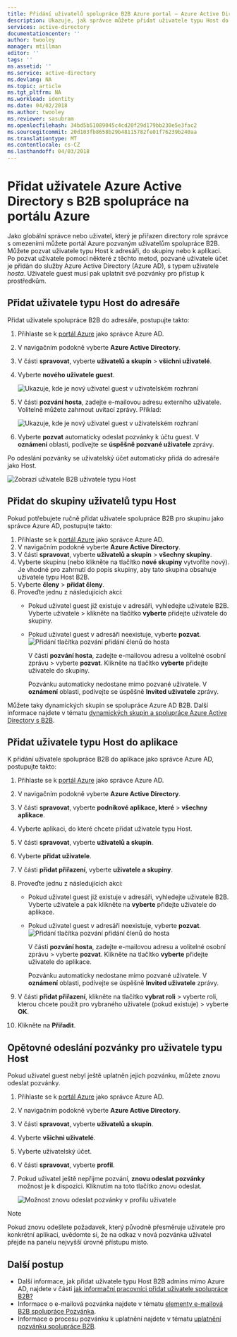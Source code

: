 ```yaml
---
title: Přidání uživatelů spolupráce B2B Azure portal – Azure Active Directory | Microsoft Docs
description: Ukazuje, jak správce můžete přidat uživatele typu Host do svého adresáře z partnerské organizace pomocí spolupráce B2B Azure Active Directory (Azure AD).
services: active-directory
documentationcenter: ''
author: twooley
manager: mtillman
editor: ''
tags: ''
ms.assetid: ''
ms.service: active-directory
ms.devlang: NA
ms.topic: article
ms.tgt_pltfrm: NA
ms.workload: identity
ms.date: 04/02/2018
ms.author: twooley
ms.reviewer: sasubram
ms.openlocfilehash: 34bd5b51089045c4cd20f29d179bb230e5e3fac2
ms.sourcegitcommit: 20d103fb8658b29b48115782fe01f76239b240aa
ms.translationtype: MT
ms.contentlocale: cs-CZ
ms.lasthandoff: 04/03/2018
---
```

# <a name="add-azure-active-directory-b2b-collaboration-users-in-the-azure-portal"></a>Přidat uživatele Azure Active Directory s B2B spolupráce na portálu Azure

Jako globální správce nebo uživatel, který je přiřazen directory role správce s omezeními můžete portál Azure pozvaným uživatelům spolupráce B2B. Můžete pozvat uživatele typu Host k adresáři, do skupiny nebo k aplikaci. Po pozvat uživatele pomocí některé z těchto metod, pozvané uživatele účet je přidán do služby Azure Active Directory (Azure AD), s typem uživatele *hosta*. Uživatele guest musí pak uplatnit své pozvánky pro přístup k prostředkům.

## <a name="add-guest-users-to-the-directory"></a>Přidat uživatele typu Host do adresáře

Přidat uživatele spolupráce B2B do adresáře, postupujte takto:

1. Přihlaste se k [portál Azure](https://portal.azure.com) jako správce Azure AD.
2. V navigačním podokně vyberte **Azure Active Directory**.
3. V části **spravovat**, vyberte **uživatelů a skupin** > **všichni uživatelé**.
4. Vyberte **nového uživatele guest**.

   ![Ukazuje, kde je nový uživatel guest v uživatelském rozhraní](./media/active-directory-b2b-admin-add-users/NewGuestUser-Directory.png) 
 
7. V části **pozvání hosta**, zadejte e-mailovou adresu externího uživatele. Volitelně můžete zahrnout uvítací zprávy. Příklad:

   ![Ukazuje, kde je nový uživatel guest v uživatelském rozhraní](./media/active-directory-b2b-admin-add-users/InviteGuest.png) 

8. Vyberte **pozvat** automaticky odeslat pozvánky k účtu guest. V **oznámení** oblasti, podívejte se **úspěšně pozvané uživatele** zprávy. 
 
Po odeslání pozvánky se uživatelský účet automaticky přidá do adresáře jako Host.


![Zobrazí uživatele B2B uživatele typu Host](./media/active-directory-b2b-admin-add-users/GuestUserType.png)  

## <a name="add-guest-users-to-a-group"></a>Přidat do skupiny uživatelů typu Host
Pokud potřebujete ručně přidat uživatele spolupráce B2B pro skupinu jako správce Azure AD, postupujte takto:

1. Přihlaste se k [portál Azure](https://portal.azure.com) jako správce Azure AD.
2. V navigačním podokně vyberte **Azure Active Directory**.
3. V části **spravovat**, vyberte **uživatelů a skupin** > **všechny skupiny**.
4. Vyberte skupinu (nebo klikněte na tlačítko **nové skupiny** vytvoříte nový). Je vhodné pro zahrnutí do popis skupiny, aby tato skupina obsahuje uživatele typu Host B2B.
5. Vyberte **členy** > **přidat členy**. 
6. Proveďte jednu z následujících akcí:
   - Pokud uživatel guest již existuje v adresáři, vyhledejte uživatele B2B. Vyberte uživatele > klikněte na tlačítko **vyberte** přidejte uživatele do skupiny.
   - Pokud uživatel guest v adresáři neexistuje, vyberte **pozvat**.
   ![Přidání tlačítka pozvání přidání členů do hosta](./media/active-directory-b2b-admin-add-users/GroupInvite.png)
   
      V části **pozvání hosta**, zadejte e-mailovou adresu a volitelné osobní zprávu > vyberte **pozvat**. Klikněte na tlačítko **vyberte** přidejte uživatele do skupiny.

      Pozvánku automaticky nedostane mimo pozvané uživatele. V **oznámení** oblasti, podívejte se úspěšně **Invited uživatele** zprávy. 

Můžete taky dynamických skupin se spolupráce Azure AD B2B. Další informace najdete v tématu [dynamických skupin a spolupráce Azure Active Directory s B2B](active-directory-b2b-dynamic-groups.md).

## <a name="add-guest-users-to-an-application"></a>Přidat uživatele typu Host do aplikace

K přidání uživatele spolupráce B2B do aplikace jako správce Azure AD, postupujte takto:

1. Přihlaste se k [portál Azure](https://portal.azure.com) jako správce Azure AD.
2. V navigačním podokně vyberte **Azure Active Directory**.
3. V části **spravovat**, vyberte **podnikové aplikace, které** > **všechny aplikace**.
4. Vyberte aplikaci, do které chcete přidat uživatele typu Host.
5. V části **spravovat**, vyberte **uživatelů a skupin**.
6. Vyberte **přidat uživatele**.
7. V části **přidat přiřazení**, vyberte **uživatele a skupiny**.
8. Proveďte jednu z následujících akcí:
   - Pokud uživatel guest již existuje v adresáři, vyhledejte uživatele B2B. Vyberte uživatele a pak klikněte na **vyberte** přidejte uživatele do aplikace.
   - Pokud uživatel guest v adresáři neexistuje, vyberte **pozvat**.
   ![Přidání tlačítka pozvání přidání členů do hosta](./media/active-directory-b2b-admin-add-users/AppInviteUsers.png)
   
      V části **pozvání hosta**, zadejte e-mailovou adresu a volitelné osobní zprávu > vyberte **pozvat**. Klikněte na tlačítko **vyberte** přidejte uživatele do aplikace.

      Pozvánku automaticky nedostane mimo pozvané uživatele. V **oznámení** oblasti, podívejte se úspěšně **Invited uživatele** zprávy.

9. V části **přidat přiřazení**, klikněte na tlačítko **vybrat roli** > vyberte roli, kterou chcete použít pro vybraného uživatele (pokud existuje) > vyberte **OK**.
10. Klikněte na **Přiřadit**.
 
## <a name="resend-invitations-to-guest-users"></a>Opětovné odeslání pozvánky pro uživatele typu Host

Pokud uživatel guest nebyl ještě uplatněn jejich pozvánku, můžete znovu odeslat pozvánky.

1. Přihlaste se k [portál Azure](https://portal.azure.com) jako správce Azure AD.
2. V navigačním podokně vyberte **Azure Active Directory**.
3. V části **spravovat**, vyberte **uživatelů a skupin**.
4. Vyberte **všichni uživatelé**.
5. Vyberte uživatelský účet.
6. V části **spravovat**, vyberte **profil**.
7. Pokud uživatel ještě nepřijme pozvání, **znovu odeslat pozvánky** možnost je k dispozici. Kliknutím na toto tlačítko znovu odeslat.

   ![Možnost znovu odeslat pozvánky v profilu uživatele](./media/active-directory-b2b-admin-add-users/Resend-Invitation.png)

> [!NOTE]
> Pokud znovu odešlete požadavek, který původně přesměruje uživatele pro konkrétní aplikaci, uvědomte si, že na odkaz v nová pozvánka uživatel přejde na panelu nejvyšší úrovně přístupu místo.

## <a name="next-steps"></a>Další postup

- Další informace, jak přidat uživatele typu Host B2B admins mimo Azure AD, najdete v části [jak informační pracovníci přidat uživatele spolupráce B2B?](active-directory-b2b-iw-add-users.md)
- Informace o e-mailová pozvánka najdete v tématu [elementy e-mailová B2B spolupráce Pozvánka](active-directory-b2b-invitation-email.md).
- Informace o procesu pozvánku k uplatnění najdete v tématu [uplatnění pozvánku spolupráce B2B](active-directory-b2b-redemption-experience.md).


